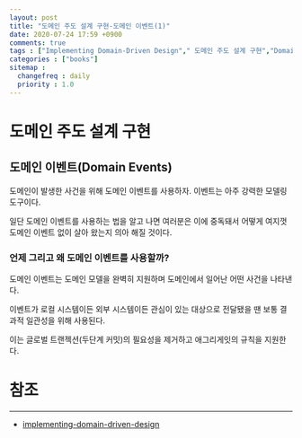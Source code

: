 ```yaml
---
layout: post
title: "도메인 주도 설계 구현-도메인 이벤트(1)"
date: 2020-07-24 17:59 +0900
comments: true
tags : ["Implementing Domain-Driven Design"," 도메인 주도 설계 구현","Domain Events","도메인 이벤트"]
categories : ["books"]
sitemap :
  changefreq : daily
  priority : 1.0
---
```


# 도메인 주도 설계 구현

## 도메인 이벤트(Domain Events)

도메인이 발생한 사건을 위해 도메인 이벤트를 사용하자. 이벤트는 아주 강력한 모델링 도구이다.

일단 도메인 이벤트를 사용하는 법을 알고 나면 여러분은 이에 중독돼서 어떻게 여지껏 도메인 이벤트 없이 살아 왔는지 의아 해질 것이다.

### 언제 그리고 왜 도메인 이벤트를 사용할까?

도메인 이벤트는 도메인 모델을 완벽히 지원하며 도메인에서 일어난 어떤 사건을 나타낸다.

이벤트가 로컬 시스템이든 외부 시스템이든 관심이 있는 대상으로 전달됐을 땐 보통 결과적 일관성을 위해 사용된다.

이는 글로벌 트랜젝션(두단계 커밋)의 필요성을 제거하고 애그리게잇의 규칙을 지원한다.



# 참조
-----
* [implementing-domain-driven-design](https://www.oreilly.com/library/view/implementing-domain-driven-design/9780133039900/)

